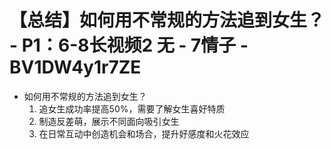# 【总结】如何用不常规的方法追到女生？ - P1：6-8长视频2 无 - 7情子 - BV1DW4y1r7ZE

-   如何用不常规的方法追到女生？
    1.  追女生成功率提高50%，需要了解女生喜好特质
    2.  制造反差萌，展示不同面向吸引女生
    3.  在日常互动中创造机会和场合，提升好感度和火花效应